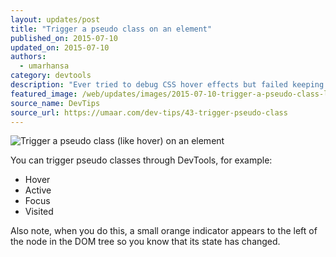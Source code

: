 ```yaml
---
layout: updates/post
title: "Trigger a pseudo class on an element"
published_on: 2015-07-10
updated_on: 2015-07-10
authors:
  - umarhansa
category: devtools
description: "Ever tried to debug CSS hover effects but failed keeping the mouse on the element? Here's how to do it."
featured_image: /web/updates/images/2015-07-10-trigger-a-pseudo-class-like-hover-on-an-element/trigger-pseudo-class.gif
source_name: DevTips
source_url: https://umaar.com/dev-tips/43-trigger-pseudo-class
---
```

<img src="/web/updates/images/2015-07-10-trigger-a-pseudo-class-like-hover-on-an-element/trigger-pseudo-class.gif" alt="Trigger a pseudo class (like hover) on an element">

You can trigger pseudo classes through DevTools, for example:

<ul>
<li>Hover</li>
<li>Active</li>
<li>Focus</li>
<li>Visited</li>
</ul>

Also note, when you do this, a small orange indicator appears to the left of the node in the DOM tree so you know that its state has changed.



		
